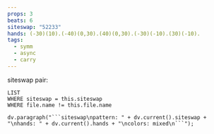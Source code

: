 ```yaml
---
props: 3
beats: 6
siteswap: "52233"
hands: (-30)(10).(-40)(0,30).(40)(0,30).(-30)(-10).(30)(-10).
tags:
  - symm
  - async
  - carry
---
```


siteswap pair:
```dataview
LIST
WHERE siteswap = this.siteswap
WHERE file.name != this.file.name
```
```dataviewjs
dv.paragraph("```siteswap\npattern: " + dv.current().siteswap + "\nhands: " + dv.current().hands + "\ncolors: mixed\n```");
```
